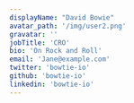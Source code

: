 ```yaml
---
displayName: "David Bowie"
avatar_path: '/img/user2.png'
gravatar: ''
jobTitle: 'CRO'
bio: 'On Rock and Roll'
email: 'Jane@example.com'
twitter: 'bowtie-io'
github: 'bowtie-io'
linkedin: 'bowtie-io'
---
```

